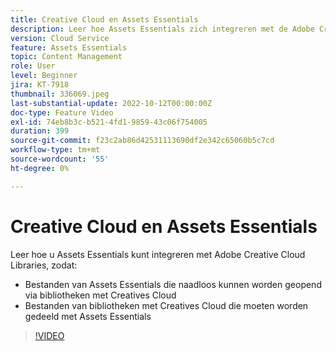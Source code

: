 ```yaml
---
title: Creative Cloud en Assets Essentials
description: Leer hoe Assets Essentials zich integreren met de Adobe Creative Cloud.
version: Cloud Service
feature: Assets Essentials
topic: Content Management
role: User
level: Beginner
jira: KT-7918
thumbnail: 336069.jpeg
last-substantial-update: 2022-10-12T00:00:00Z
doc-type: Feature Video
exl-id: 74eb8b3c-b521-4fd1-9859-43c06f754005
duration: 399
source-git-commit: f23c2ab86d42531113690df2e342c65060b5c7cd
workflow-type: tm+mt
source-wordcount: '55'
ht-degree: 0%

---
```


# Creative Cloud en Assets Essentials

Leer hoe u Assets Essentials kunt integreren met Adobe Creative Cloud Libraries, zodat:

+ Bestanden van Assets Essentials die naadloos kunnen worden geopend via bibliotheken met Creatives Cloud
+ Bestanden van bibliotheken met Creatives Cloud die moeten worden gedeeld met Assets Essentials

>[!VIDEO](https://video.tv.adobe.com/v/336069?quality=12&learn=on)
